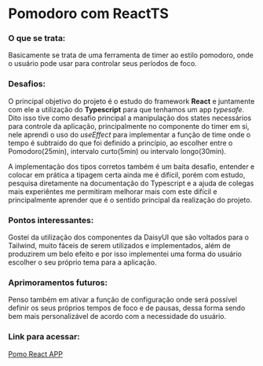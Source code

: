 # Pomodoro com ReactTS

### O que se trata:
Basicamente se trata de uma ferramenta de timer ao estilo pomodoro, onde o usuário pode usar para controlar seus períodos de foco.

### Desafios:
O principal objetivo do projeto é o estudo do framework **React** e juntamente com ele a utilização do **Typescript** para que tenhamos um app _typesafe_. Dito isso tive como desafio principal a manipulação dos states necessários para controle da aplicação, principalmente no componente do timer em si, nele aprendi o uso do _useEffect_ para implementar a função de time onde o tempo é subtraido do que foi definido a princípio, ao escolher entre o Pomodoro(25min), intervalo curto(5min) ou intervalo longo(30min).

A implementação dos tipos corretos também é um baita desafio, entender e colocar em prática a tipagem certa ainda me é difícil, porém com estudo, pesquisa diretamente na documentação do Typescript e a ajuda de colegas mais experiêntes me permitiram melhorar mais com este difícil e principalmente aprender que é o sentido principal da realização do projeto.

### Pontos interessantes:
Gostei da utilização dos componentes da DaisyUI que são voltados para o Tailwind, muito fáceis de serem utilizados e implementados, além de produzirem um belo efeito e por isso implementei uma forma do usuário escolher o seu próprio tema para a aplicação.

### Aprimoramentos futuros:
Penso também em ativar a função de configuração onde será possível definir os seus próprios tempos de foco e de pausas, dessa forma sendo bem mais personalizável de acordo com a necessidade do usuário.


### Link para acessar:
[Pomo React APP](https://pomo-react-nine.vercel.app/)